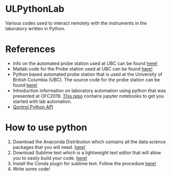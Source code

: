 # ULPythonLab
Various codes used to interact remotely with the instruments in the laboratory written in Python.

# References

* Info on the automated probe station used at UBC can be found [here!](https://siepic.ubc.ca/probestation)
* Matlab code for the Probe station used at UBC can be found [here!](https://www.dropbox.com/s/dl/skhjntjs90sjtv9/SiPhoTestBench.zip)
* Python based automated probe station that is used at the University of British Columbia (UBC). The source code for the probe station can be found [here!](https://github.com/lukasc-ubc/pyOptomip)  
* Introduction information on laboratory automation using python that was presented at OFC2019. [This repo](https://gitlab.com/python4photonics/ofcshortcourse) contains jupyter notebooks to get you started with lab automation.
* [Qontrol Python API](https://qontrol.co.uk/getting-started-with-the-python-api/)

# How to use python
1. Download the Anaconda Distribution which contains all the data science packages that you will need. [here!](https://www.anaconda.com)
2. Download Sublime text which is a lightweight text editor that will allow you to easily build your code. [here!](https://www.sublimetext.com)
3. Install the Conda plugin for sublime text. Follow the procedure [here!](https://docs.anaconda.com/anaconda/user-guide/tasks/integration/sublime/)
4. Write some code!

